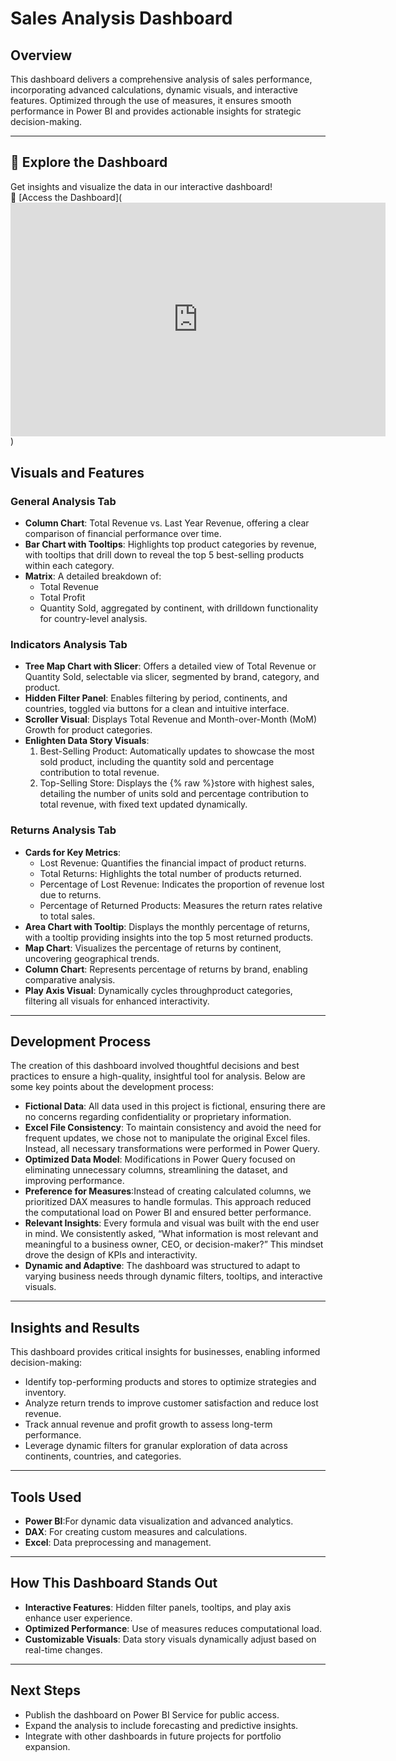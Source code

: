 # Sales Analysis Dashboard

## Overview
This dashboard delivers a comprehensive analysis of sales performance, incorporating advanced calculations, dynamic visuals, and interactive features. Optimized through the use of measures, it ensures smooth performance in Power BI and provides actionable insights for strategic decision-making.

---

## 🚀 Explore the Dashboard
Get insights and visualize the data in our interactive dashboard!  
🔗 [Access the Dashboard](<iframe title="Hashtag Eletro" width="600" height="373.5" src="https://app.powerbi.com/view?r=eyJrIjoiNzc3MzM5ZTAtZGE0MS00OTRlLTk4ZDUtN2MzOTAyMzk3NGRmIiwidCI6IjY1OWNlMmI4LTA3MTQtNDE5OC04YzM4LWRjOWI2MGFhYmI1NyJ9" frameborder="0" allowFullScreen="true"></iframe>)



## Visuals and Features

### General Analysis Tab
- **Column Chart**: Total Revenue vs. Last Year Revenue, offering a clear comparison of financial performance over time.
- **Bar Chart with Tooltips**: Highlights top product categories by revenue, with tooltips that drill down to reveal the top 5 best-selling products within each category.
- **Matrix**: A detailed breakdown of:
  - Total Revenue
  - Total Profit
  - Quantity Sold, aggregated by continent, with drilldown functionality for country-level analysis.

### Indicators Analysis Tab
- **Tree Map Chart with Slicer**: Offers a detailed view of Total Revenue or Quantity Sold, selectable via slicer, segmented by brand, category, and product.
- **Hidden Filter Panel**: Enables filtering by period, continents, and countries, toggled via buttons for a clean and intuitive interface.
- **Scroller Visual**: Displays Total Revenue and Month-over-Month (MoM) Growth for product categories.
- **Enlighten Data Story Visuals**:
  1. Best-Selling Product: Automatically updates to showcase the most sold product, including the quantity sold and percentage contribution to total revenue.
  2. Top-Selling Store: Displays the {% raw %}store with highest sales, detailing the number of units sold and percentage contribution to total revenue, with fixed text updated dynamically.

### Returns Analysis Tab
- **Cards for Key Metrics**:
  - Lost Revenue: Quantifies the financial impact of product returns.
  - Total Returns: Highlights the total number of products returned.
  - Percentage of Lost Revenue: Indicates the proportion of revenue lost due to returns.
  - Percentage of Returned Products: Measures the return rates relative to total sales.
- **Area Chart with Tooltip**: Displays the monthly percentage of returns, with a tooltip providing insights into the top 5 most returned products.
- **Map Chart**: Visualizes the percentage of returns by continent, uncovering geographical trends.
- **Column Chart**: Represents percentage of returns by brand, enabling comparative analysis.
- **Play Axis Visual**: Dynamically cycles throughproduct categories, filtering all visuals for enhanced interactivity.

---

## Development Process
The creation of this dashboard involved thoughtful decisions and best practices to ensure a high-quality, insightful tool for analysis. Below are some key points about the development process:

- **Fictional Data**: All data used in this project is fictional, ensuring there are no concerns regarding confidentiality or proprietary information.
- **Excel File Consistency**: To maintain consistency and avoid the need for frequent updates, we chose not to manipulate the original Excel files. Instead, all necessary transformations were performed in Power Query.
- **Optimized Data Model**: Modifications in Power Query focused on eliminating unnecessary columns, streamlining the dataset, and improving performance.
- **Preference for Measures**:Instead of creating calculated columns, we prioritized DAX measures to handle formulas. This approach reduced the computational load on Power BI and ensured better performance.
- **Relevant Insights**: Every formula and visual was built with the end user in mind. We consistently asked, “What information is most relevant and meaningful to a business owner, CEO, or decision-maker?” This mindset drove the design of KPIs and interactivity.
- **Dynamic and Adaptive**: The dashboard was structured to adapt to varying business needs through dynamic filters, tooltips, and interactive visuals.

---

## Insights and Results
This dashboard provides critical insights for businesses, enabling informed decision-making:

- Identify top-performing products and stores to optimize strategies and inventory.
- Analyze return trends to improve customer satisfaction and reduce lost revenue.
- Track annual revenue and profit growth to assess long-term performance.
- Leverage dynamic filters for granular exploration of data across continents, countries, and categories.

---

## Tools Used
- **Power BI**:For dynamic data visualization and advanced analytics.
- **DAX**: For creating custom measures and calculations.
- **Excel**: Data preprocessing and management.

---

## How This Dashboard Stands Out
- **Interactive Features**: Hidden filter panels, tooltips, and play axis enhance user experience.
- **Optimized Performance**: Use of measures reduces computational load.
- **Customizable Visuals**: Data story visuals dynamically adjust based on real-time changes.

---

## Next Steps
- Publish the dashboard on Power BI Service for public access.
- Expand the analysis to include forecasting and predictive insights.
- Integrate with other dashboards in future projects for portfolio expansion.



